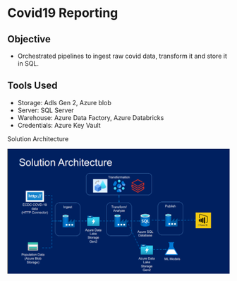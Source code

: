 # Covid19 Reporting


## Objective

* Orchestrated pipelines to ingest raw covid data, transform it and store it in SQL.

## Tools Used
* Storage: Adls Gen 2, Azure blob
* Server: SQL Server
* Warehouse: Azure Data Factory, Azure Databricks
* Credentials: Azure Key Vault

Solution Architecture

![image](Solution_Architecture.png)
